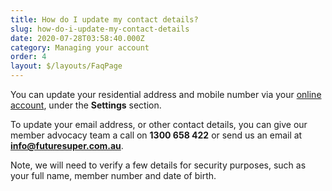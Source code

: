 ```yaml
---
title: How do I update my contact details?
slug: how-do-i-update-my-contact-details
date: 2020-07-28T03:58:40.000Z
category: Managing your account
order: 4
layout: $/layouts/FaqPage
---
```

You can update your residential address and mobile number via your [online account](https://my.futuresuper.com.au/), under the **Settings** section. 

To update your email address, or other contact details, you can give our member advocacy team a call on **1300 658 422** or send us an email at **[info@futuresuper.com.au](mailto:info@futuresuper.com.au)**.

Note, we will need to verify a few details for security purposes, such as your full name, member number and date of birth.